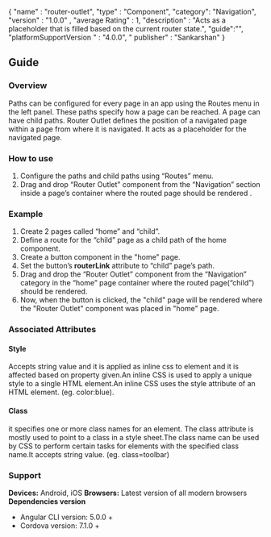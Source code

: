 {
  "name" : "router-outlet",
  "type" : "Component",
  "category": "Navigation",
  "version" : "1.0.0" ,
  "average Rating" : 1,
  "description" : "Acts as a placeholder that is filled based on the current router state.",
    "guide":"",
   "platformSupportVersion " : "4.0.0",
  " publisher" : "Sankarshan"
}


## Guide
### Overview
Paths can be configured for every page in an app using the Routes menu in the left panel. These paths specify how a page can be reached. A page can have child paths.
Router Outlet defines the position of a navigated page within a page from where it is navigated. It acts as a placeholder for the navigated page.

### How to use
1. Configure the paths and child paths using “Routes” menu.
2. Drag and drop “Router Outlet” component from the “Navigation” section inside a page’s container where the routed page should be rendered .

### Example
1. Create 2 pages called “home” and “child”.
2. Define a route for the “child” page as a child path of the home component.
3. Create a button component in the "home" page.
4. Set the button’s **routerLink** attribute to “child” page’s path.
5. Drag and drop the “Router Outlet” component from the “Navigation” category in the “home” page container where the routed page(“child”) should be rendered.
6. Now, when the button is clicked, the "child" page will be rendered where the "Router Outlet" component was placed in "home" page.


### Associated Attributes
#### Style
Accepts string value and it is applied as inline css to element and it is affected based on property given.An inline CSS is used to apply a unique style to a single HTML element.An inline CSS uses the style attribute of an HTML element.
(eg. color:blue).

#### Class
it specifies one or more class names for an element. The class attribute is mostly used to point to a class in a style sheet.The class name can be used by CSS to perform certain tasks for elements with the specified class name.It accepts string value. (eg. class=toolbar)


### Support
**Devices:** Android, iOS
**Browsers:**  Latest version of all modern browsers
**Dependencies version** 
- Angular CLI version: 5.0.0 + 
- Cordova version: 7.1.0 +
